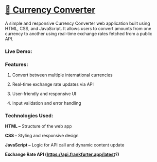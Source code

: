 # <u>💱 Currency Converter</u>

A simple and responsive Currency Converter web application built using HTML, CSS, and JavaScript. It allows users to convert amounts from one currency to another using real-time exchange rates fetched from a public API.

### Live Demo:


### Features:

1. Convert between multiple international currencies

2. Real-time exchange rate updates via API

3. User-friendly and responsive UI

4. Input validation and error handling

### Technologies Used:

**HTML –** Structure of the web app

**CSS –** Styling and responsive design

**JavaScript –** Logic for API call and dynamic content update

**Exchange Rate API (https://api.frankfurter.app/latest?)**
